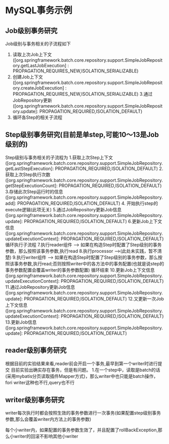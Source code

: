 # MySQL事务示例

## Job级别事务研究
Job级别与事务相关的子流程如下
1. 读取上次Job上下文([org.springframework.batch.core.repository.support.SimpleJobRepository.getLastJobExecution] : PROPAGATION_REQUIRES_NEW,ISOLATION_SERIALIZABLE)
2. 创建Job上下文([org.springframework.batch.core.repository.support.SimpleJobRepository.createJobExecution] : PROPAGATION_REQUIRES_NEW,ISOLATION_SERIALIZABLE)
3.通过JobRepository更新([org.springframework.batch.core.repository.support.SimpleJobRepository.update]: PROPAGATION_REQUIRED,ISOLATION_DEFAULT)
4. 循环各Step的相关子流程


## Step级别事务研究(目前是单step,可能10～13是Job级别的)
Step级别与事务相关的子流程为
1.获取上次Step上下文([org.springframework.batch.core.repository.support.SimpleJobRepository.getLastStepExecution]: PROPAGATION_REQUIRED,ISOLATION_DEFAULT)
2.获取上次Step执行次数([org.springframework.batch.core.repository.support.SimpleJobRepository.getStepExecutionCount]: PROPAGATION_REQUIRED,ISOLATION_DEFAULT)
3.存储此次Step运行时的信息([org.springframework.batch.core.repository.support.SimpleJobRepository.add]: PROPAGATION_REQUIRED,ISOLATION_DEFAULT)
4. 开始执行step的execute逻辑(此项无关)
5.通过JobRepository更新Job信息([org.springframework.batch.core.repository.support.SimpleJobRepository.update]: PROPAGATION_REQUIRED,ISOLATION_DEFAULT)
6.更新Job上下文信息([org.springframework.batch.core.repository.support.SimpleJobRepository.updateExecutionContext]: PROPAGATION_REQUIRED,ISOLATION_DEFAULT)
循环执行子流程
7.执行reader组件 --> 如果在构造Step时配置了Step级别的事务参数，那么按照该事务参数,执行read
8.执行processor -->(此处未实践，暂不清楚)
9.执行writer组件 --> 如果在构造Step时配置了Step级别的事务参数，那么按照该事务参数,执行read;否则按照writer中的各方法中的事务配置(也就是说step的事务参数配置会覆盖writer的事务参数配置)
循环结束
10.更新Job上下文信息([org.springframework.batch.core.repository.support.SimpleJobRepository.updateExecutionContext]: PROPAGATION_REQUIRED,ISOLATION_DEFAULT)
11.通过JobRepository更新Job信息([org.springframework.batch.core.repository.support.SimpleJobRepository.update]: PROPAGATION_REQUIRED,ISOLATION_DEFAULT)
12.又更新一次Job上下文信息([org.springframework.batch.core.repository.support.SimpleJobRepository.updateExecutionContext]: PROPAGATION_REQUIRED,ISOLATION_DEFAULT)
13.更新Job信息([org.springframework.batch.core.repository.support.SimpleJobRepository.update]: PROPAGATION_REQUIRED,ISOLATION_DEFAULT)

## reader级别事务研究
根据目前的实验结果来看,reader前会开启一个事务,最早到第一个writer时进行提交
目前实验出确实存在事务，但是有问题。
1.在一个step中，读取是batch的话(采用mybatis分页读取插件Mapper方式)，那么writer中也只能是batch操作，fori writer这种也不行,query也不行

## writer级别事务研究

writer每次执行时都会按照生效的事务参数进行一次事务(如果配置step级别事务参数,那么会覆盖writer内方法上的事务参数)

每个小writer内，如果配置的事务参数生效了，并且配置了rollBackException,那么小writer的回滚不影响其他小writer
